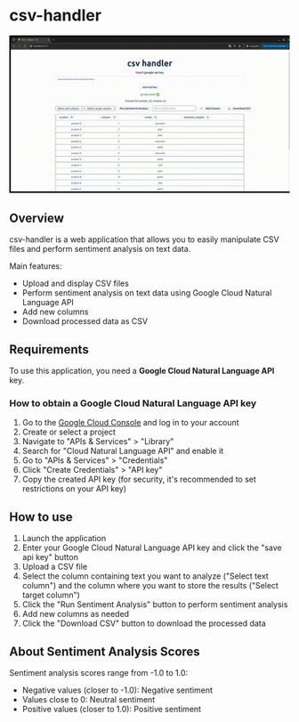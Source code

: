 # csv-handler

![demo](https://github.com/nash1111/csv-handler/blob/master/csv-handler.gif)

## Overview

csv-handler is a web application that allows you to easily manipulate CSV files and perform sentiment analysis on text data.

Main features:
- Upload and display CSV files
- Perform sentiment analysis on text data using Google Cloud Natural Language API
- Add new columns
- Download processed data as CSV

## Requirements

To use this application, you need a **Google Cloud Natural Language API** key.

### How to obtain a Google Cloud Natural Language API key

1. Go to the [Google Cloud Console](https://console.cloud.google.com/) and log in to your account
2. Create or select a project
3. Navigate to "APIs & Services" > "Library"
4. Search for "Cloud Natural Language API" and enable it
5. Go to "APIs & Services" > "Credentials"
6. Click "Create Credentials" > "API key"
7. Copy the created API key (for security, it's recommended to set restrictions on your API key)

## How to use

1. Launch the application
2. Enter your Google Cloud Natural Language API key and click the "save api key" button
3. Upload a CSV file
4. Select the column containing text you want to analyze ("Select text column") and the column where you want to store the results ("Select target column")
5. Click the "Run Sentiment Analysis" button to perform sentiment analysis
6. Add new columns as needed
7. Click the "Download CSV" button to download the processed data

## About Sentiment Analysis Scores

Sentiment analysis scores range from -1.0 to 1.0:
- Negative values (closer to -1.0): Negative sentiment
- Values close to 0: Neutral sentiment
- Positive values (closer to 1.0): Positive sentiment
